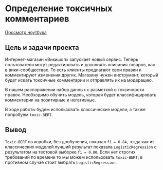 #  Определение токсичных комментариев  
  
[Просмотр ноутбука](https://nbviewer.org/github/ootho/data_science/blob/main/yp_toxic_comments/toxic_comments.ipynb)  
  
## Цель и задачи проекта  
  
Интернет-магазин «Викишоп» запускает новый сервис. Теперь пользователи могут редактировать и дополнять описания товаров, как в вики-сообществах. То есть клиенты предлагают свои правки и комментируют изменения других. Магазину нужен инструмент, который будет искать токсичные комментарии и отправлять их на модерацию. 
  
В нашем распоряжении набор данных с разметкой о токсичности правок. Необходимо обучить модель, которая будет классифицировать комментарии на позитивные и негативные. 
  
В ходе работы будем использовать классические модели, а также попробуем `toxic-BERT`.  
  
## Вывод  
  
`Toxic-BERT` из коробки, без дообучения, показал `f1 = 0.84`, тогда как из классических моделей лучший результат показала `LogisticRegression` с результатом на тестовой выборке `f1 = 0.80`.  Если нет строгих требований по времени то мы можем использовать `toxic-BERT`, в противном случае стоит выбрать `LogisticRegression`.